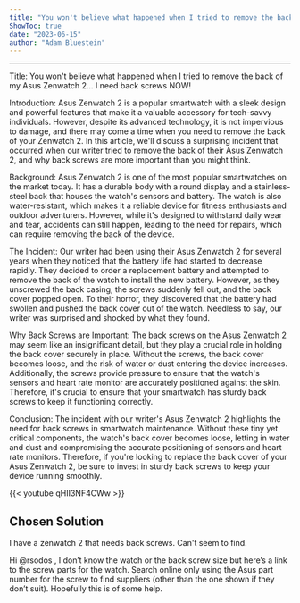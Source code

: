 ```yaml
---
title: "You won't believe what happened when I tried to remove the back of my Asus Zenwatch 2... I need back screws NOW!"
ShowToc: true 
date: "2023-06-15"
author: "Adam Bluestein"
---
```

*****
Title: You won't believe what happened when I tried to remove the back of my Asus Zenwatch 2... I need back screws NOW!

Introduction:
Asus Zenwatch 2 is a popular smartwatch with a sleek design and powerful features that make it a valuable accessory for tech-savvy individuals. However, despite its advanced technology, it is not impervious to damage, and there may come a time when you need to remove the back of your Zenwatch 2. In this article, we'll discuss a surprising incident that occurred when our writer tried to remove the back of their Asus Zenwatch 2, and why back screws are more important than you might think.

Background:
Asus Zenwatch 2 is one of the most popular smartwatches on the market today. It has a durable body with a round display and a stainless-steel back that houses the watch's sensors and battery. The watch is also water-resistant, which makes it a reliable device for fitness enthusiasts and outdoor adventurers. However, while it's designed to withstand daily wear and tear, accidents can still happen, leading to the need for repairs, which can require removing the back of the device.

The Incident:
Our writer had been using their Asus Zenwatch 2 for several years when they noticed that the battery life had started to decrease rapidly. They decided to order a replacement battery and attempted to remove the back of the watch to install the new battery. However, as they unscrewed the back casing, the screws suddenly fell out, and the back cover popped open. To their horror, they discovered that the battery had swollen and pushed the back cover out of the watch. Needless to say, our writer was surprised and shocked by what they found.

Why Back Screws are Important:
The back screws on the Asus Zenwatch 2 may seem like an insignificant detail, but they play a crucial role in holding the back cover securely in place. Without the screws, the back cover becomes loose, and the risk of water or dust entering the device increases. Additionally, the screws provide pressure to ensure that the watch's sensors and heart rate monitor are accurately positioned against the skin. Therefore, it's crucial to ensure that your smartwatch has sturdy back screws to keep it functioning correctly.

Conclusion:
The incident with our writer's Asus Zenwatch 2 highlights the need for back screws in smartwatch maintenance. Without these tiny yet critical components, the watch's back cover becomes loose, letting in water and dust and compromising the accurate positioning of sensors and heart rate monitors. Therefore, if you're looking to replace the back cover of your Asus Zenwatch 2, be sure to invest in sturdy back screws to keep your device running smoothly.

{{< youtube qHII3NF4CWw >}} 



## Chosen Solution
 I have a zenwatch 2 that needs back screws. Can't seem to find.

 Hi @rsodos ,
I don’t know the watch or the back screw size but here’s a link to the screw parts for the watch.
Search online only using the Asus part number for the screw to find suppliers (other than the one shown if they don’t suit).
Hopefully this is of some help.




